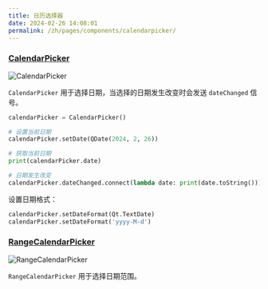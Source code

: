 ```yaml
---
title: 日历选择器
date: 2024-02-26 14:08:01
permalink: /zh/pages/components/calendarpicker/
---
```


### [CalendarPicker](https://pyqt-fluent-widgets.readthedocs.io/zh-cn/latest/autoapi/qfluentwidgets/components/date_time/calendar_picker/index.html#qfluentwidgets.components.date_time.calendar_picker.CalendarPicker)

![CalendarPicker](/img/components/calendarpicker/CalendarPicker.png)

`CalendarPicker` 用于选择日期，当选择的日期发生改变时会发送 `dateChanged` 信号。

```python
calendarPicker = CalendarPicker()

# 设置当前日期
calendarPicker.setDate(QDate(2024, 2, 26))

# 获取当前日期
print(calendarPicker.date)

# 日期发生改变
calendarPicker.dateChanged.connect(lambda date: print(date.toString()))
```

设置日期格式：

```python
calendarPicker.setDateFormat(Qt.TextDate)
calendarPicker.setDateFormat('yyyy-M-d')
```

### [RangeCalendarPicker](https://qfluentwidgets.com/zh/price)

![RangeCalendarPicker](/img/components/calendarpicker/RangeCalendarPicker.png)

`RangeCalendarPicker` 用于选择日期范围。
